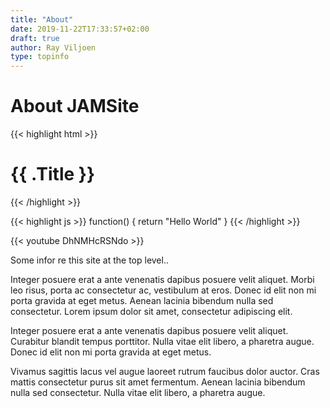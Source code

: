 ```yaml
---
title: "About"
date: 2019-11-22T17:33:57+02:00
draft: true
author: Ray Viljoen
type: topinfo
---
```


# About JAMSite

{{< highlight html >}}
<h1 class="post-title" style="color:{{ $titleColor }};" >{{ .Title }}</h1>
<div class="post-line"></div>
{{< /highlight >}}

{{< highlight js >}}
function() {
  return "Hello World"
}
{{< /highlight >}}

{{< youtube DhNMHcRSNdo >}}

Some infor re this site at the top level..

Integer posuere erat a ante venenatis dapibus posuere velit aliquet. Morbi leo risus, porta ac consectetur ac, vestibulum at eros. Donec id elit non mi porta gravida at eget metus. Aenean lacinia bibendum nulla sed consectetur. Lorem ipsum dolor sit amet, consectetur adipiscing elit.

Integer posuere erat a ante venenatis dapibus posuere velit aliquet. Curabitur blandit tempus porttitor. Nulla vitae elit libero, a pharetra augue. Donec id elit non mi porta gravida at eget metus.

Vivamus sagittis lacus vel augue laoreet rutrum faucibus dolor auctor. Cras mattis consectetur purus sit amet fermentum. Aenean lacinia bibendum nulla sed consectetur. Nulla vitae elit libero, a pharetra augue.
